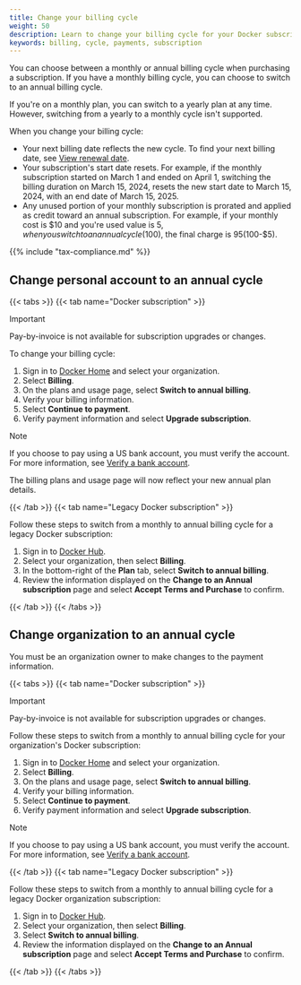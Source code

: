```yaml
---
title: Change your billing cycle
weight: 50
description: Learn to change your billing cycle for your Docker subscription
keywords: billing, cycle, payments, subscription
---
```


You can choose between a monthly or annual billing cycle when purchasing a
subscription. If you have a monthly billing cycle, you can choose to
switch to an annual billing cycle.

If you're on a monthly plan, you can switch to a yearly plan at any time.
However, switching from a yearly to a monthly cycle isn't supported.

When you change your billing cycle:

- Your next billing date reflects the new cycle. To find your next billing date,
see [View renewal date](history.md#view-renewal-date).
- Your subscription's start date resets. For example, if the monthly
subscription started on March 1 and ended on April 1, switching the billing
duration on March 15, 2024, resets the new start date to March 15, 2024, with
an end date of March 15, 2025.
- Any unused portion of your monthly subscription is prorated and applied as
credit toward an annual subscription. For example, if your monthly cost is $10
and you're used value is $5, when you switch to an annual cycle ($100), the
final charge is $95 ($100-$5).

{{% include "tax-compliance.md" %}}

## Change personal account to an annual cycle

{{< tabs >}}
{{< tab name="Docker subscription" >}}

> [!IMPORTANT]
>
> Pay-by-invoice is not available for subscription upgrades or changes.

To change your billing cycle:

1. Sign in to [Docker Home](https://app.docker.com/) and select
your organization.
1. Select **Billing**.
1. On the plans and usage page, select **Switch to annual billing**.
1. Verify your billing information.
1. Select **Continue to payment**.
1. Verify payment information and select **Upgrade subscription**.

> [!NOTE]
>
> If you choose to pay using a US bank account, you must verify the account. For
> more information, see
[Verify a bank account](manuals/billing/payment-method.md#verify-a-bank-account).

The billing plans and usage page will now reflect your new annual plan details.

{{< /tab >}}
{{< tab name="Legacy Docker subscription" >}}

Follow these steps to switch from a monthly to annual billing cycle for
a legacy Docker subscription:

1. Sign in to [Docker Hub](https://hub.docker.com).
1. Select your organization, then select **Billing**.
1. In the bottom-right of the **Plan** tab, select **Switch to annual billing**.
1. Review the information displayed on the **Change to an Annual subscription**
page and select **Accept Terms and Purchase** to confirm.

{{< /tab >}}
{{< /tabs >}}

## Change organization to an annual cycle

You must be an organization owner to make changes to the payment information.

{{< tabs >}}
{{< tab name="Docker subscription" >}}

> [!IMPORTANT]
>
> Pay-by-invoice is not available for subscription upgrades or changes.

Follow these steps to switch from a monthly to annual billing cycle for your
organization's Docker subscription:

1. Sign in to [Docker Home](https://app.docker.com/) and select
your organization.
1. Select **Billing**.
1. On the plans and usage page, select **Switch to annual billing**.
1. Verify your billing information.
1. Select **Continue to payment**.
1. Verify payment information and select **Upgrade subscription**.

> [!NOTE]
>
> If you choose to pay using a US bank account, you must verify the account. For
> more information, see
> [Verify a bank account](manuals/billing/payment-method.md#verify-a-bank-account).

{{< /tab >}}
{{< tab name="Legacy Docker subscription" >}}

Follow these steps to switch from a monthly to annual billing cycle for a
legacy Docker organization subscription:

1. Sign in to [Docker Hub](https://hub.docker.com).
1. Select your organization, then select **Billing**.
1. Select **Switch to annual billing**.
1. Review the information displayed on the **Change to an Annual subscription**
page and select **Accept Terms and Purchase** to confirm.

{{< /tab >}}
{{< /tabs >}}
